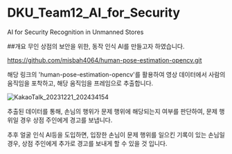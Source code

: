 # DKU_Team12_AI_for_Security
AI for Security Recognition in Unmanned Stores

##개요
무인 상점의 보안을 위한, 동작 인식 AI를 만들고자 하였습니다.

https://github.com/misbah4064/human-pose-estimation-opencv.git

해당 링크의 'human-pose-estimation-opencv'를 활용하여 영상 데이터에서 사람의 움직임을 포착하고, 해당 움직임을 프레임으로 추출합니다.

![KakaoTalk_20231221_202434154](https://github.com/Polohodoro/DKU_Team12_AI-_for_Security/assets/152270465/55f59f5c-4fe6-4c1e-bdd7-4b08681b4d63)

추출된 데이터를 통해, 손님의 행위가 문제 행위에 해당되는지 여부를 판단하여, 문제 행위일 경우 상점 주인에게 경고를 보냅니다.

추후 얼굴 인식 AI등을 도입하면, 입장한 손님이 문제 행위를 일으킨 기록이 있는 손님일 경우, 상점 주인에게 추가로 경고를 보내게 할 수 있을 것 입니다.

##
